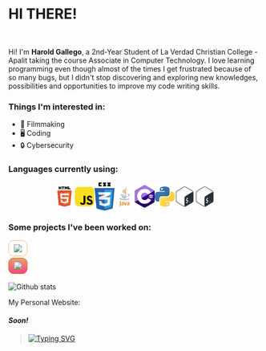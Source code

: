 # **HI THERE!**

<br>

 Hi! I'm **Harold Gallego**, a 2nd-Year Student of La Verdad Christian College - Apalit taking the course Associate in Computer Technology. I love learning programming even though almost of the times I get frustrated because of so many bugs, but I didn't stop discovering and exploring new knowledges, possibilities and opportunities to improve my code writing skills.
<br>

### **Things I'm interested in:**
- 🎥 Filmmaking
- 🖥️ Coding
- 🔒 Cybersecurity

### **Languages currently using:**
<div style="display: flex; justify-content: center; align-items: center;">
<img src="./img/html5-logo.png" alt="" style="width: 40px; border-radius: 10px">
<img src="./img/js-logo.png" alt="" style="width: 40px; border-radius: 10px">
<img src="./img/css-logo.png" alt="" style="width: 40px">
<img src="./img/java-logo.png" alt="" style="width: 40px">
<img src="./img/csharp-logo.png" alt="" style="width: 40px">
<img src="./img/python-logo.png" alt="" style="width: 40px">
<img src="./img/bash-logo.png" alt="" style="width: 40px">
<img src="./img/bash-logo.png" alt="" style="width: 40px">
</div>



### **Some projects I've been worked on:**
[<img src="https://raw.githubusercontent.com/toor-at-har0/lvcc-grp4-pro_cvpn/main/images/logos/logo-ls.png" style="width: 150px; border: 1px solid #f9bd68; padding: 7px 10px; border-radius: 10px" target="_blank">](https://lvcc-act2-pro-cvpn.netlify.app)
<br>
[<img src="https://raw.githubusercontent.com/toor-at-har0/code-xchange-rwd/main/images/logos/logo-landscape-transparent.png" style="width: 190px; border: 1px solid #d8670b; padding: 7px 10px; border-radius: 10px; background: rgb(231,160,101);
background: linear-gradient(180deg, rgba(231,160,101,1) 0%, rgba(251,67,134,1) 100%);" target="_blank">](https://lvcc-act2-code-xchange-rwd.netlify.app/index.html)

![Github stats](https://github-readme-stats.vercel.app/api?username=toor-at-har0)

My Personal Website:
#### *Soon!*

> [![Typing SVG](https://readme-typing-svg.herokuapp.com?color=%2320D552&center=true&vCenter=true&multiline=true&height=100&lines=%22Dont+be+a+programmer..;%E2%80%8E%E2%80%8E%E2%80%8E...%E2%80%8Ebe+a+problem+solver%22;-+J+O+M+A)](https://git.io/typing-svg)
